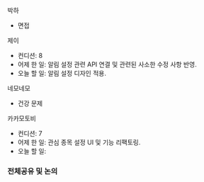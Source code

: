 
박하
- 면접

제이
- 컨디션: 8
- 어제 한 일: 알림 설정 관련 API 연결 및 관련된 사소한 수정 사항 반영.
- 오늘 할 일: 알림 설정 디자인 적용.

네모네모
- 건강 문제

카카모토비
- 컨디션: 7
- 어제 한 일: 관심 종목 설정 UI 및 기능 리팩토링.
- 오늘 할 일: 

### 전체공유 및 논의


